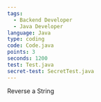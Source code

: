 ```yaml
---
tags:
  - Backend Developer
  - Java Developer
language: Java
type: coding
code: Code.java
points: 3
seconds: 1200
test: Test.java
secret-test: SecretTest.java
---
```


Reverse a String
